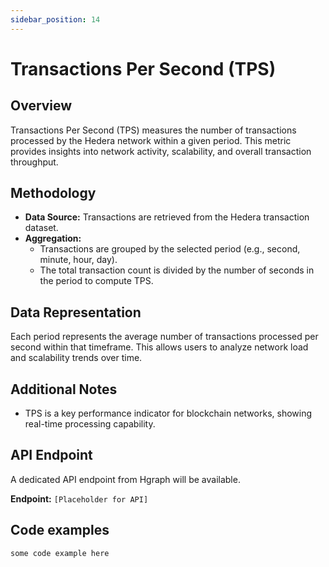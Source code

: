 ```yaml
---
sidebar_position: 14
---
```


# Transactions Per Second (TPS)

## Overview
Transactions Per Second (TPS) measures the number of transactions processed by the Hedera network within a given period. This metric provides insights into network activity, scalability, and overall transaction throughput.

## Methodology
- **Data Source:** Transactions are retrieved from the Hedera transaction dataset.
- **Aggregation:**
  - Transactions are grouped by the selected period (e.g., second, minute, hour, day).
  - The total transaction count is divided by the number of seconds in the period to compute TPS.

## Data Representation
Each period represents the average number of transactions processed per second within that timeframe. This allows users to analyze network load and scalability trends over time.

## Additional Notes
- TPS is a key performance indicator for blockchain networks, showing real-time processing capability.

## API Endpoint
A dedicated API endpoint from Hgraph will be available.

**Endpoint:** `[Placeholder for API]`

## Code examples

```
some code example here
```